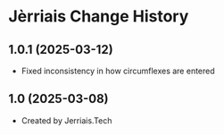 Jèrriais Change History
====================

1.0.1 (2025-03-12)
------------------
* Fixed inconsistency in how circumflexes are entered

1.0 (2025-03-08)
----------------
* Created by Jerriais.Tech
